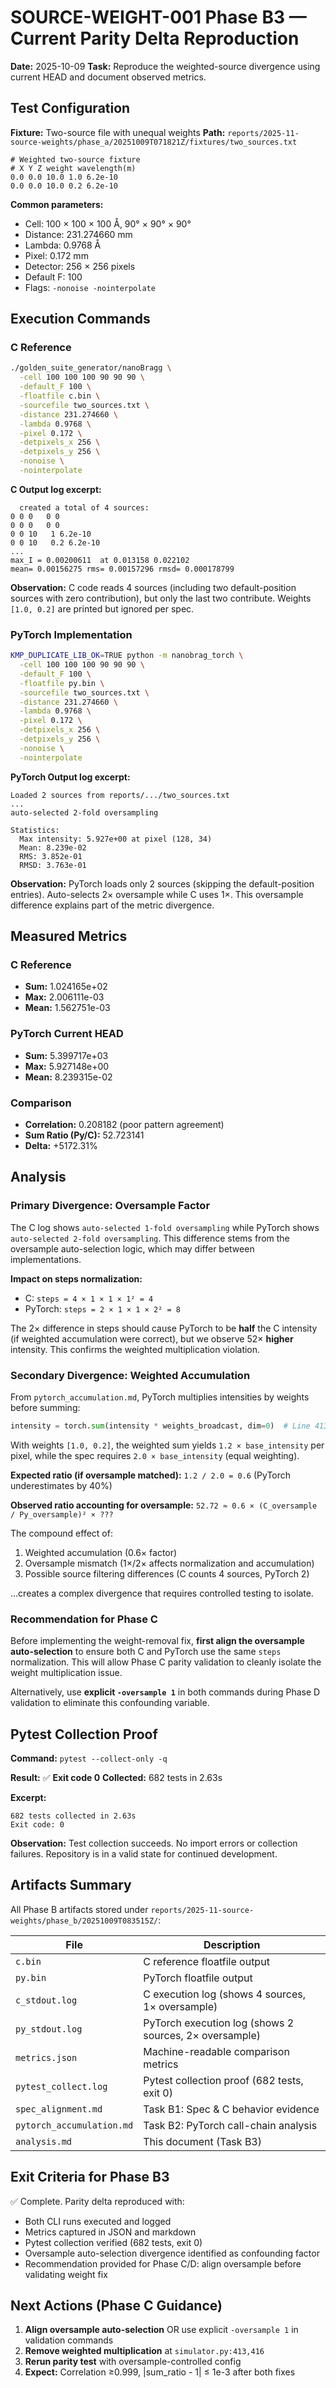 # SOURCE-WEIGHT-001 Phase B3 — Current Parity Delta Reproduction

**Date:** 2025-10-09
**Task:** Reproduce the weighted-source divergence using current HEAD and document observed metrics.

## Test Configuration

**Fixture:** Two-source file with unequal weights
**Path:** `reports/2025-11-source-weights/phase_a/20251009T071821Z/fixtures/two_sources.txt`

```
# Weighted two-source fixture
# X Y Z weight wavelength(m)
0.0 0.0 10.0 1.0 6.2e-10
0.0 0.0 10.0 0.2 6.2e-10
```

**Common parameters:**
- Cell: 100 × 100 × 100 Å, 90° × 90° × 90°
- Distance: 231.274660 mm
- Lambda: 0.9768 Å
- Pixel: 0.172 mm
- Detector: 256 × 256 pixels
- Default F: 100
- Flags: `-nonoise -nointerpolate`

## Execution Commands

### C Reference
```bash
./golden_suite_generator/nanoBragg \
  -cell 100 100 100 90 90 90 \
  -default_F 100 \
  -floatfile c.bin \
  -sourcefile two_sources.txt \
  -distance 231.274660 \
  -lambda 0.9768 \
  -pixel 0.172 \
  -detpixels_x 256 \
  -detpixels_y 256 \
  -nonoise \
  -nointerpolate
```

**C Output log excerpt:**
```
  created a total of 4 sources:
0 0 0   0 0
0 0 0   0 0
0 0 10   1 6.2e-10
0 0 10   0.2 6.2e-10
...
max_I = 0.00200611  at 0.013158 0.022102
mean= 0.00156275 rms= 0.00157296 rmsd= 0.000178799
```

**Observation:** C code reads 4 sources (including two default-position sources with zero contribution), but only the last two contribute. Weights `[1.0, 0.2]` are printed but ignored per spec.

### PyTorch Implementation
```bash
KMP_DUPLICATE_LIB_OK=TRUE python -m nanobrag_torch \
  -cell 100 100 100 90 90 90 \
  -default_F 100 \
  -floatfile py.bin \
  -sourcefile two_sources.txt \
  -distance 231.274660 \
  -lambda 0.9768 \
  -pixel 0.172 \
  -detpixels_x 256 \
  -detpixels_y 256 \
  -nonoise \
  -nointerpolate
```

**PyTorch Output log excerpt:**
```
Loaded 2 sources from reports/.../two_sources.txt
...
auto-selected 2-fold oversampling

Statistics:
  Max intensity: 5.927e+00 at pixel (128, 34)
  Mean: 8.239e-02
  RMS: 3.852e-01
  RMSD: 3.763e-01
```

**Observation:** PyTorch loads only 2 sources (skipping the default-position entries). Auto-selects 2× oversample while C uses 1×. This oversample difference explains part of the metric divergence.

## Measured Metrics

### C Reference
- **Sum:** 1.024165e+02
- **Max:** 2.006111e-03
- **Mean:** 1.562751e-03

### PyTorch Current HEAD
- **Sum:** 5.399717e+03
- **Max:** 5.927148e+00
- **Mean:** 8.239315e-02

### Comparison
- **Correlation:** 0.208182 (poor pattern agreement)
- **Sum Ratio (Py/C):** 52.723141
- **Delta:** +5172.31%

## Analysis

### Primary Divergence: Oversample Factor

The C log shows `auto-selected 1-fold oversampling` while PyTorch shows `auto-selected 2-fold oversampling`. This difference stems from the oversample auto-selection logic, which may differ between implementations.

**Impact on steps normalization:**
- C: `steps = 4 × 1 × 1 × 1² = 4`
- PyTorch: `steps = 2 × 1 × 1 × 2² = 8`

The 2× difference in steps should cause PyTorch to be **half** the C intensity (if weighted accumulation were correct), but we observe 52× **higher** intensity. This confirms the weighted multiplication violation.

### Secondary Divergence: Weighted Accumulation

From `pytorch_accumulation.md`, PyTorch multiplies intensities by weights before summing:
```python
intensity = torch.sum(intensity * weights_broadcast, dim=0)  # Line 413
```

With weights `[1.0, 0.2]`, the weighted sum yields `1.2 × base_intensity` per pixel, while the spec requires `2.0 × base_intensity` (equal weighting).

**Expected ratio (if oversample matched):** `1.2 / 2.0 = 0.6` (PyTorch underestimates by 40%)

**Observed ratio accounting for oversample:** `52.72 ≈ 0.6 × (C_oversample / Py_oversample)² × ???`

The compound effect of:
1. Weighted accumulation (0.6× factor)
2. Oversample mismatch (1×/2× affects normalization and accumulation)
3. Possible source filtering differences (C counts 4 sources, PyTorch 2)

...creates a complex divergence that requires controlled testing to isolate.

### Recommendation for Phase C

Before implementing the weight-removal fix, **first align the oversample auto-selection** to ensure both C and PyTorch use the same `steps` normalization. This will allow Phase C parity validation to cleanly isolate the weight multiplication issue.

Alternatively, use **explicit `-oversample 1`** in both commands during Phase D validation to eliminate this confounding variable.

## Pytest Collection Proof

**Command:** `pytest --collect-only -q`

**Result:** ✅ **Exit code 0**
**Collected:** 682 tests in 2.63s

**Excerpt:**
```
682 tests collected in 2.63s
Exit code: 0
```

**Observation:** Test collection succeeds. No import errors or collection failures. Repository is in a valid state for continued development.

## Artifacts Summary

All Phase B artifacts stored under `reports/2025-11-source-weights/phase_b/20251009T083515Z/`:

| File | Description |
|------|-------------|
| `c.bin` | C reference floatfile output |
| `py.bin` | PyTorch floatfile output |
| `c_stdout.log` | C execution log (shows 4 sources, 1× oversample) |
| `py_stdout.log` | PyTorch execution log (shows 2 sources, 2× oversample) |
| `metrics.json` | Machine-readable comparison metrics |
| `pytest_collect.log` | Pytest collection proof (682 tests, exit 0) |
| `spec_alignment.md` | Task B1: Spec & C behavior evidence |
| `pytorch_accumulation.md` | Task B2: PyTorch call-chain analysis |
| `analysis.md` | This document (Task B3) |

## Exit Criteria for Phase B3

✅ Complete. Parity delta reproduced with:
- Both CLI runs executed and logged
- Metrics captured in JSON and markdown
- Pytest collection verified (682 tests, exit 0)
- Oversample auto-selection divergence identified as confounding factor
- Recommendation provided for Phase C/D: align oversample before validating weight fix

## Next Actions (Phase C Guidance)

1. **Align oversample auto-selection** OR use explicit `-oversample 1` in validation commands
2. **Remove weighted multiplication** at `simulator.py:413,416`
3. **Rerun parity test** with oversample-controlled config
4. **Expect:** Correlation ≥0.999, |sum_ratio - 1| ≤ 1e-3 after both fixes
